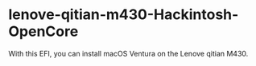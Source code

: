 # lenove-qitian-m430-Hackintosh-OpenCore
With this EFI, you can install macOS Ventura on the Lenove qitian M430.
